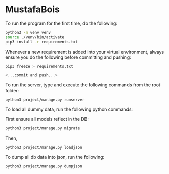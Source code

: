 # MustafaBois

To run the program for the first time, do the following:

```Bash
python3 -m venv venv
source ./venv/bin/activate
pip3 install -r requirements.txt
```

Whenever a new requirement is added into your virtual environment, always ensure you do the following before committing and pushing:

```Bash
pip3 freeze > requirements.txt

<...commit and push...>
```

To run the server, type and execute the following commands from the root folder:

```Bash
python3 project/manage.py runserver
```

To load all dummy data, run the following python commands:

First ensure all models reflect in the DB:

```Bash
python3 project/manage.py migrate
```

Then,

```Bash
python3 project/manage.py loadjson
```

To dump all db data into json, run the following:
```Bash
python3 project/manage.py dumpjson
```
